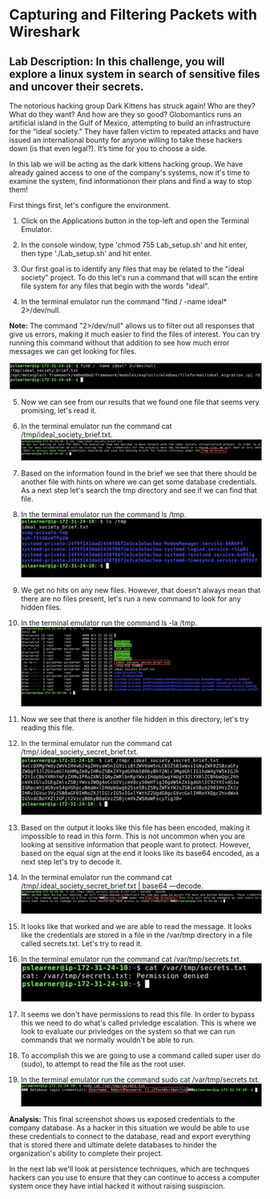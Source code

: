 # Capturing and Filtering Packets with Wireshark
## Lab Description: In this challenge, you will explore a linux system in search of sensitive files and uncover their secrets.

The notorious hacking group Dark Kittens has struck again! Who are they? What do
they want? And how are they so good? Globomantics runs an artificial island in the
Gulf of Mexico, attempting to build an infrastructure for the “ideal society.” They have
fallen victim to repeated attacks and have issued an international bounty for anyone
willing to take these hackers down (is that even legal?). It’s time for you to choose a
side.

In this lab we will be acting as the dark kittens hacking group.
We have already gained access to one of the company's systems,
now it's time to examine the system, find informationon their plans
and find a way to stop them! 

First things first, let's configure the environment.

1. Click on the Applications button in the top-left and open the Terminal Emulator.

2.  In the console window, type 'chmod 755 Lab_setup.sh' and hit enter, then type './Lab_setup.sh' and hit enter.

3. Our first goal is to identify any files that may be related to the "ideal society" project. 
To do this let's run a command that will scan the entire file system for any files that begin with the words "ideal".

4. In the terminal emulator run the command "find / -name ideal* 2>/dev/null.

**Note:** The command "2>/dev/null" allows us to filter out all responses that give us errors, making it much easier to find the files of interest. 
You can try running this command without that addition to see how much error messages we can get looking for files.

![](./Step4.png)

5. Now we can see from our results that we found one file that seems very promising, let's read it.

6. In the terminal emulator run the command cat /tmp/ideal_society_brief.txt.
![](./Step6.png)

7. Based on the information found in the brief we see that there should be another file with hints on where we can get some database credentials.
As a next step let's search the tmp directory and see if we can find that file.

8. In the terminal emulator run the command ls /tmp.
![](./Step8.png)

9. We get no hits on any new files. However, that doesn't always mean that there are no files present, let's run a new command to look for any hidden files.

10. In the terminal emulator run the command ls -la /tmp.
![](./Step9.png)

11. Now we see that there is another file hidden in this directory, let's try reading this file.

12. In the terminal emulator run the command cat /tmp/.ideal_society_secret_brief.txt.
![](./Step12.png)

13. Based on the output it looks like this file has been encoded, making it impossible to read in this form. 
This is not uncommon when you are looking at sensitive information that people want to protect. However, based
on the equal sign at the end it looks like its base64 encoded, as a next step let's try to decode it.

14. In the terminal emulator run the command cat /tmp/.ideal_society_secret_brief.txt | base64 —decode.
![](./Step14.png)

15. It looks like that worked and we are able to read the message. It looks like the credentials are stored in a file in the /var/tmp directory
in a file called secrets.txt. Let's try to read it.

16. In the terminal emulator run the command cat /var/tmp/secrets.txt.
![](./Step16.png)


17. It seems we don't have permissions to read this file. 
In order to bypass this we need to do what's called privledge escalation.
This is where we look to evaluate our privledges on the system so that we can run commands
that we normally wouldn't be able to run.

18. To accomplish this we are going to use a command called super user do (sudo), to attempt
to read the file as the root user.

19. In the terminal emulator run the command sudo cat /var/tmp/secrets.txt.
![](./Step19.png)

**Analysis:** This final screenshot shows us exposed credentials to the company database.
As a hacker in this situation we would be able to use these credentials to connect
to the database, read and export everything that is stored there and ultimate delete
databases to hinder the organization's ability to complete their project. 

In the next lab we'll look at persistence techniques, which are technques hackers
can you use to ensure that they can continue to access a computer system once
they have intial hacked it without raising suspiscion. 



